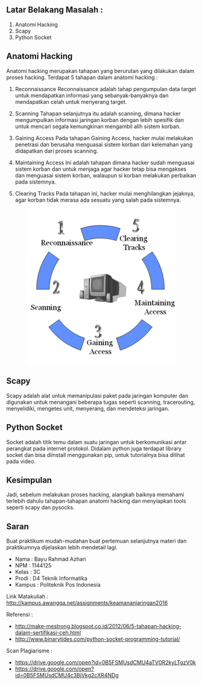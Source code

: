 ## Latar Belakang Masalah :
1. Anatomi Hacking
2. Scapy
3. Python Socket

## Anatomi Hacking
Anatomi hacking merupakan tahapan yang berurutan yang dilakukan dalam proses hacking. Terdapat 5 tahapan dalam anatomi hacking :

1. Reconnaissance
Reconnaissance adalah tahap pengumpulan data target untuk mendapatkan informasi yang sebanyak-banyaknya dan mendapatkan celah untuk menyerang target.

2. Scanning
Tahapan selanjutnya itu adalah scanning, dimana hacker mengumpulkan informasi jaringan korban dengan lebih spesifik dan untuk mencari segala kemungkinan mengambil alih sistem korban.

3. Gaining Access
Pada tahapan Gaining Access, hacker mulai melakukan penetrasi dan berusaha menguasai sistem korban dari kelemahan yang didapatkan dari proses scanning.

4. Maintaining Access
Ini adalah tahapan dimana hacker sudah menguasai sistem korban dan untuk menjaga agar hacker tetap bisa mengakses dan menguasai sistem korban, walaupun si korban melakukan perbaikan pada sistemnya.

5. Clearing Tracks
Pada tahapan ini, hacker mulai menghilangkan jejaknya, agar korban tidak merasa ada sesuatu yang salah pada sistemnya.

<p align ="center">
<img src="../../img/anatomihacking.gif" width="400px">
</p>

## Scapy
Scapy adalah alat untuk memanipulasi paket pada jaringan komputer dan digunakan untuk menangani beberapa tugas seperti scanning, tracerouting, menyelidiki, mengetes unit, menyerang, dan mendeteksi jaringan.

## Python Socket
Socket adalah titik temu dalam suatu jaringan untuk berkomunikasi antar perangkat pada internet protokol. Didalam python juga terdapat library socket dan bisa diinstall menggunakan pip, untuk tutorialnya bisa dilihat pada video.

## Kesimpulan
Jadi, sebelum melakukan proses hacking, alangkah baiknya memahami terlebih dahulu tahapan-tahapan anatomi hacking dan menyiapkan tools seperti scapy dan pysocks.

## Saran
Buat praktikum mudah-mudahan buat pertemuan selanjutnya materi dan praktikumnya dijelaskan lebih mendetail lagi.


* Nama : Bayu Rahmad Azhari
* NPM : 1144125
* Kelas : 3C
* Prodi : D4 Teknik Informatika
* Kampus : Politeknik Pos Indonesia

Link Matakuliah : http://kampus.awangga.net/assignments/keamananjaringan2016

Referensi : 
* http://make-mestrong.blogspot.co.id/2012/06/5-tahapan-hacking-dalam-sertifikasi-ceh.html
* http://www.binarytides.com/python-socket-programming-tutorial/

Scan Plagiarisme :
* https://drive.google.com/open?id=0B5FSMUsdCMU4aTV0R2kyLTgzV0k
* https://drive.google.com/open?id=0B5FSMUsdCMU4c3BjVkg2cXR4NDg

